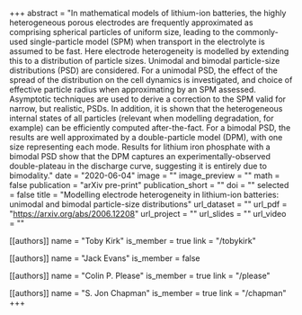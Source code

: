 +++
abstract = "In mathematical models of lithium-ion batteries, the highly heterogeneous porous electrodes are frequently approximated as comprising spherical particles of uniform size, leading to the commonly-used single-particle model (SPM) when transport in the electrolyte is assumed to be fast. Here electrode heterogeneity is modelled by extending this to a distribution of particle sizes. Unimodal and bimodal particle-size distributions (PSD) are considered. For a unimodal PSD, the effect of the spread of the distribution on the cell dynamics is investigated, and choice of effective particle radius when approximating by an SPM assessed. Asymptotic techniques are used to derive a correction to the SPM valid for narrow, but realistic, PSDs. In addition, it is shown that the heterogeneous internal states of all particles (relevant when modelling degradation, for example) can be efficiently computed after-the-fact. For a bimodal PSD, the results are well approximated by a double-particle model (DPM), with one size representing each mode. Results for lithium iron phosphate with a bimodal PSD show that the DPM captures an experimentally-observed double-plateau in the discharge curve, suggesting it is entirely due to bimodality."
date = "2020-06-04"
image = ""
image_preview = ""
math = false
publication = "arXiv pre-print"
publication_short = ""
doi = ""
selected = false
title = "Modelling electrode heterogeneity in lithium-ion batteries: unimodal and bimodal particle-size distributions"
url_dataset = ""
url_pdf = "https://arxiv.org/abs/2006.12208"
url_project = ""
url_slides = ""
url_video = ""

[[authors]]
    name = "Toby Kirk"
    is_member = true
    link = "/tobykirk"

[[authors]]
    name = "Jack Evans"
    is_member = false

[[authors]]
    name = "Colin P. Please"
    is_member = true
    link = "/please"

[[authors]]
    name = "S. Jon Chapman"
    is_member = true
    link = "/chapman"
+++
